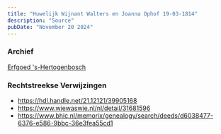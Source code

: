 ```yaml
---
title: "Huwelijk Wijnant Walters en Joanna Ophof 19-03-1814"
description: "Source"
pubDate: "November 20 2024"
---
```


### Archief
[Erfgoed 's-Hertogenbosch](https://www.erfgoedshertogenbosch.nl/)

### Rechtstreekse Verwijzingen
- https://hdl.handle.net/21.12121/39905168
- https://www.wiewaswie.nl/nl/detail/31681596
- https://www.bhic.nl/memorix/genealogy/search/deeds/d6038477-6376-e586-9bbc-36e3fea55cd1